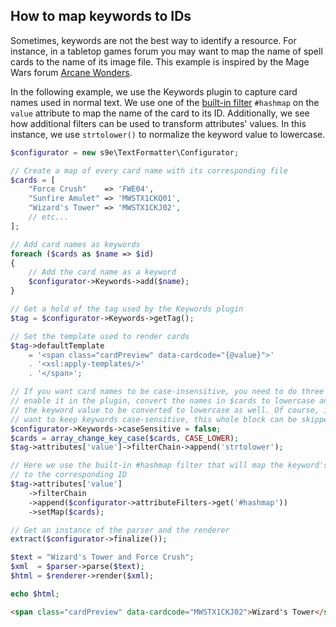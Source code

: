 ## How to map keywords to IDs

Sometimes, keywords are not the best way to identify a resource. For instance, in a tabletop games forum you may want to map the name of spell cards to the name of its image file. This example is inspired by the Mage Wars forum [Arcane Wonders](http://forum.arcanewonders.com/index.php?topic=13249.msg25802).

In the following example, we use the Keywords plugin to capture card names used in normal text. We use one of the [built-in filter](https://github.com/s9e/TextFormatter/blob/master/docs/BuiltInFilters.md) `#hashmap` on the `value` attribute to map the name of the card to its ID. Additionally, we see how additional filters can be used to transform attributes' values. In this instance, we use `strtolower()` to normalize the keyword value to lowercase.

```php
$configurator = new s9e\TextFormatter\Configurator;

// Create a map of every card name with its corresponding file
$cards = [
	"Force Crush"    => 'FWE04',
	"Sunfire Amulet" => 'MWSTX1CKQ01',
	"Wizard's Tower" => 'MWSTX1CKJ02',
	// etc...
];

// Add card names as keywords
foreach ($cards as $name => $id)
{
	// Add the card name as a keyword
	$configurator->Keywords->add($name);
}

// Get a hold of the tag used by the Keywords plugin
$tag = $configurator->Keywords->getTag();

// Set the template used to render cards
$tag->defaultTemplate
	= '<span class="cardPreview" data-cardcode="{@value}">'
	. '<xsl:apply-templates/>'
	. '</span>';

// If you want card names to be case-insensitive, you need to do three things:
// enable it in the plugin, convert the names in $cards to lowercase and set
// the keyword value to be converted to lowercase as well. Of course, if you
// want to keep keywords case-sensitive, this whole block can be skipped
$configurator->Keywords->caseSensitive = false;
$cards = array_change_key_case($cards, CASE_LOWER);
$tag->attributes['value']->filterChain->append('strtolower');

// Here we use the built-in #hashmap filter that will map the keyword's value
// to the corresponding ID
$tag->attributes['value']
	->filterChain
	->append($configurator->attributeFilters->get('#hashmap'))
	->setMap($cards);

// Get an instance of the parser and the renderer
extract($configurator->finalize());

$text = "Wizard's Tower and Force Crush";
$xml  = $parser->parse($text);
$html = $renderer->render($xml);

echo $html;
```
```html
<span class="cardPreview" data-cardcode="MWSTX1CKJ02">Wizard's Tower</span> and <span class="cardPreview" data-cardcode="FWE04">Force Crush</span>
```
